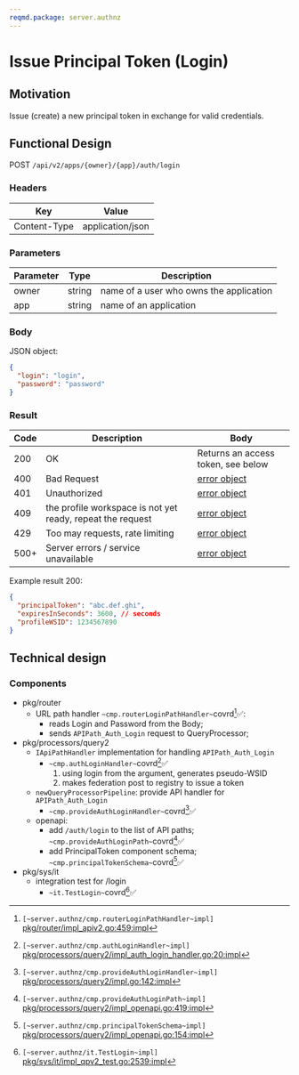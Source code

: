 ```yaml
---
reqmd.package: server.authnz
---
```


# Issue Principal Token (Login)

## Motivation

Issue (create) a new principal token in exchange for valid credentials.

## Functional Design

POST `/api/v2/apps/{owner}/{app}/auth/login`

### Headers

| Key | Value |
| --- | --- |
| Content-Type | application/json |

### Parameters

| Parameter | Type | Description |
| --- | --- | --- |
| owner | string | name of a user who owns the application |
| app | string | name of an application |

### Body

JSON object:

```json
{
  "login": "login",
  "password": "password"
}
```

### Result

| Code | Description | Body |
| --- | --- | --- |
| 200 | OK | Returns an access token, see below |
| 400 | Bad Request | [error object](errors.md) |
| 401 | Unauthorized | [error object](errors.md) |
| 409 | the profile workspace is not yet ready, repeat the request | [error object](errors.md) |
| 429 | Too may requests, rate limiting | [error object](cerrors.md) |
| 500+ | Server errors / service unavailable | [error object](errors.md) |

Example result 200:

```json
{
  "principalToken": "abc.def.ghi",
  "expiresInSeconds": 3600, // seconds
  "profileWSID": 1234567890
}
```

## Technical design

### Components

- pkg/router
  - URL path handler `~cmp.routerLoginPathHandler~`covrd[^1]✅:
    - reads Login and Password from the Body;
    - sends `APIPath_Auth_Login` request to QueryProcessor;
- pkg/processors/query2
  - `IApiPathHandler` implementation for handling `APIPath_Auth_Login`
    - `~cmp.authLoginHandler~`covrd[^2]✅
      1) using login from the argument, generates pseudo-WSID
      2) makes federation post to registry to issue a token
  - `newQueryProcessorPipeline`: provide API handler for `APIPath_Auth_Login`
    - `~cmp.provideAuthLoginHandler~`covrd[^3]✅
  - openapi:
    - add `/auth/login` to the list of API paths; `~cmp.provideAuthLoginPath~`covrd[^4]✅
    - add PrincipalToken component schema; `~cmp.principalTokenSchema~`covrd[^5]✅
- pkg/sys/it
  - integration test for /login
    - `~it.TestLogin~`covrd[^6]✅

[^1]: `[~server.authnz/cmp.routerLoginPathHandler~impl]` [pkg/router/impl_apiv2.go:459:impl](https://github.com/voedger/voedger/blob/main/pkg/router/impl_apiv2.go#L459)
[^2]: `[~server.authnz/cmp.authLoginHandler~impl]` [pkg/processors/query2/impl_auth_login_handler.go:20:impl](https://github.com/voedger/voedger/blob/main/pkg/processors/query2/impl_auth_login_handler.go#L20)
[^3]: `[~server.authnz/cmp.provideAuthLoginHandler~impl]` [pkg/processors/query2/impl.go:142:impl](https://github.com/voedger/voedger/blob/main/pkg/processors/query2/impl.go#L142)
[^4]: `[~server.authnz/cmp.provideAuthLoginPath~impl]` [pkg/processors/query2/impl_openapi.go:419:impl](https://github.com/voedger/voedger/blob/main/pkg/processors/query2/impl_openapi.go#L419)
[^5]: `[~server.authnz/cmp.principalTokenSchema~impl]` [pkg/processors/query2/impl_openapi.go:154:impl](https://github.com/voedger/voedger/blob/main/pkg/processors/query2/impl_openapi.go#L154)
[^6]: `[~server.authnz/it.TestLogin~impl]` [pkg/sys/it/impl_qpv2_test.go:2539:impl](https://github.com/voedger/voedger/blob/main/pkg/sys/it/impl_qpv2_test.go#L2539)
